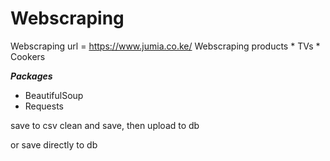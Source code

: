 # Webscraping

Webscraping url = https://www.jumia.co.ke/
Webscraping products
    * TVs
    * Cookers

***Packages***
* BeautifulSoup
* Requests


save to csv
clean and save, then upload to db

or save directly to db